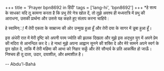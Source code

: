 +++
title = 'Prayer bpn8692 in हिंदी'
tags = ['lang-hi', 'bpn8692']
+++
*हे सत्य के साधक! यदि तू कामना करता है कि प्रभु तेरे नेत्र खोल दें, तो तुझे अवश्य ही मध्यरात्रि में प्रभु की आराधना, उसकी प्रार्थना और उससे यह कहते हुए संलाप करना चाहिये :


 

हे स्वामिन््! मैं तेरी एकता के साम्राज्य की ओर उन्मुख हुआ हूँ और तेरी दया के सागर में डूबा हुआ हूँ।

इस अंधेरी रात में मेरी दृष्टि को अपनी परम ज्योति की झलक दिखला और मुझे इस अद्भुत युग में अपने प्रेम की मदिरा से आनन्दित कर दे। हे नाथ! मुझे अपना आह्वान सुनने की शक्ति दे और मेरे सामने अपने स्वर्ग के द्वार खोल दे, ताकि मैं तेरी महिमा की आभा को निहार सकूँ और तेरे सौन्दर्य के प्रति आकर्षित हो जाऊँ। निश्चय ही तू दाता, उदार, दयाशील, और क्षमाशील है।

-- Abdu'l-Bahá

